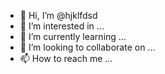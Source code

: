 - 👋 Hi, I’m @hjklfdsd
- 👀 I’m interested in ...
- 🌱 I’m currently learning ...
- 💞️ I’m looking to collaborate on ...
- 📫 How to reach me ...

<!---
hjklfdsd/hjklfdsd is a ✨ special ✨ repository because its `README.md` (this file) appears on your GitHub profile.
You can click the Preview link to take a look at your changes.
--->
